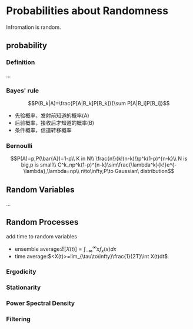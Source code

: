# Probabilities about Randomness
Infromation is random.
## probability
### Definition
...
### Bayes' rule
$$P(B_k|A)=\frac{P[A|B_k]P[B_k]}{\sum P[A|B_i]P[B_i]}$$
* 先验概率，发射前知道的概率(A)
* 后验概率，接收后才知道的概率(B)
* 条件概率，信道转移概率
### Bernoulli
$$P(A)=p,P(\bar{A})=1-p\\
K in N\\
\frac{n!}{k!(n-k)!}p^k(1-p)^{n-k}\\
N is big,p is small\\
C^k_np^k(1-p)^{n-k}\sim\frac{\lambda^k}{k!}e^{-\lambda},\lambda=np\\
n\to\infty,P\to Gaussian\ distribution$$
## Random Variables
...
## Random Processes
add time to random variables
* ensemble average:$E[X(t)]=\int_{-\infty}^\infty xf_x(x)dx$
* time average:$<X(t)>=lim_{\tau\to\infty}\frac{1}{2T}\int X(t)dt$
### Ergodicity

### Stationarity
### Power Spectral Density
### Filtering
